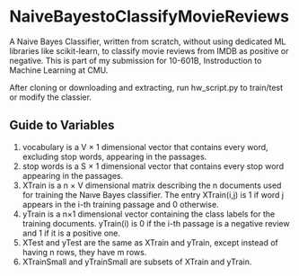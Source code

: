 # NaiveBayestoClassifyMovieReviews

A Naive Bayes Classifier, written from scratch, without using dedicated ML libraries like scikit-learn, to classify movie reviews from IMDB as positive or negative. This is part of my submission for 10-601B, Instroduction to Machine Learning at CMU. 

After cloning or downloading and extracting, run hw_script.py to train/test or modify the classier. 

## Guide to Variables

1. vocabulary is a V × 1 dimensional vector that contains every word, excluding stop words, appearing in the passages. 
2. stop words is a S × 1 dimensional vector that contains every stop word appearing in the passages.
3. XTrain is a n × V dimensional matrix describing the n documents used for training the Naıve Bayes classifier. The entry XTrain(i,j) is 1 if word j appears in the i-th training passage and 0 otherwise.
4. yTrain is a n×1 dimensional vector containing the class labels for the training documents. yTrain(i) is 0 if the i-th passage is a negative review and 1 if it is a positive one.
5. XTest and yTest are the same as XTrain and yTrain, except instead of having n rows, they have m rows. 
6. XTrainSmall and yTrainSmall are subsets of XTrain and yTrain.
